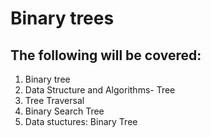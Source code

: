 <h1>Binary trees</h1>
<h2>The following will be covered:</h2>
<ol>
<li>Binary tree</li>
<li>Data Structure and Algorithms- Tree</li>
<li>Tree Traversal</li>
<li>Binary Search Tree</li>
<li>Data stuctures: Binary Tree</li>
</ol>
